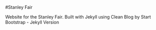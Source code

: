 #Stanley Fair

Website for the Stanley Fair. Built with Jekyll using Clean Blog by Start Bootstrap - Jekyll Version
